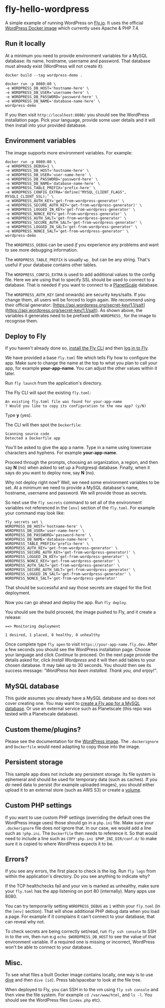 # fly-hello-wordpress

A simple example of running WordPress on [Fly.io](https://fly.io). It uses the official [WordPress Docker image](https://hub.docker.com/_/wordpress) which currently uses Apache & PHP 7.4.

## Run it locally

At a minimum you need to provide environment variables for a MySQL database: its name, hostname, username and password. That database must already exist (WordPress will not create it):

```
docker build --tag wordpress-demo .

docker run -p 8080:80 \
-e WORDPRESS_DB_HOST='hostname-here' \
-e WORDPRESS_DB_USER='username-here' \
-e WORDPRESS_DB_PASSWORD='password-here' \
-e WORDPRESS_DB_NAME='database-name-here' \
wordpress-demo
```

If you then visit `http://localhost:8080/` you should see the WordPress installation page. Pick your language, provide some user details and it will then install into your provided database.

## Environment variables

The image supports more environment variables. For example:

```
docker run -p 8080:80 \
-e WORDPRESS_DEBUG=1 \
-e WORDPRESS_DB_HOST='hostname-here' \
-e WORDPRESS_DB_USER='user-name-here' \
-e WORDPRESS_DB_PASSWORD='password-here' \
-e WORDPRESS_DB_NAME='database-name-here' \
-e WORDPRESS_TABLE_PREFIX='prefix-here' \
-e WORDPRESS_CONFIG_EXTRA='define("MYSQL_CLIENT_FLAGS", MYSQLI_CLIENT_SSL);' \
-e WORDPRESS_AUTH_KEY='get-from-wordpress-generator' \
-e WORDPRESS_SECURE_AUTH_KEY='get-from-wordpress-generator)' \
-e WORDPRESS_LOGGED_IN_KEY='get-from-wordpress-generator' \
-e WORDPRESS_NONCE_KEY='get-from-wordpress-generator' \
-e WORDPRESS_AUTH_SALT='get-from-wordpress-generator' \
-e WORDPRESS_SECURE_AUTH_SALT='get-from-wordpress-generator' \
-e WORDPRESS_LOGGED_IN_SALT='get-from-wordpress-generator' \
-e WORDPRESS_NONCE_SALT='get-from-wordpress-generator' \
wordpress-demo
```

The `WORDPRESS_DEBUG` can be used _if_ you experience any problems and want to see more debugging information.

The `WORDPRESS_TABLE_PREFIX` is usually `wp_` but can be any string. That's useful if your database contains other tables.

The `WORDPRESS_CONFIG_EXTRA` is used to add additional values to the config file. Here we are using that to specify SSL should be used to connect to a database. That is needed if you want to connect to a [PlanetScale](https://planetscale.com) database.

The `WORDPRESS_AUTH_KEY` (and onwards) are security keys/salts. If you change them, all users will be forced to login again. We recommend using their official generator: [https://api.wordpress.org/secret-key/1.1/salt](https://api.wordpress.org/secret-key/1.1/salt). As shown above, the variables it generates need to be prefixed with `WORDPRESS_` for the image to recognise them.

## Deploy to Fly

If you haven't already done so, [install the Fly CLI](https://fly.io/docs/getting-started/installing-flyctl/) and then [log in to Fly](https://fly.io/docs/getting-started/log-in-to-fly/).

We have provided a base `fly.toml` file which tells Fly how to configure the app. Make sure to change the name at the top to what you plan to call _your_ app, for example **your-app-name**. You can adjust the other values within it later.

Run `fly launch` from the application's directory.

The Fly CLI will spot the existing `fly.toml`:

```
An existing fly.toml file was found for your-app-name
? Would you like to copy its configuration to the new app? (y/N)
```

Type **y** (yes).

The CLI will then spot the `Dockerfile`:

```
Scanning source code
Detected a Dockerfile app
```

You'll be asked to give the app a name. Type in a name using lowercase characters and hyphens. For example **your-app-name**.

Proceed through the prompts, choosing an organization, a region, and then say **N** (no) when asked to set up a Postgresql database. Finally, when it says do you want to deploy now, say **N** (no).

Why not deploy right now? Well, we need some environment variables to be set. At a minimum we need to provide a MySQL database's name, hostname, username and password. We will provide those as secrets.

So next use the `fly secrets` command to set all of the environment variables not referenced in the `[env]` section of the `fly.toml`. For example your command may look like:

```
fly secrets set \
WORDPRESS_DB_HOST='hostname-here' \
WORDPRESS_DB_USER='user-name-here' \
WORDPRESS_DB_PASSWORD='password-here' \
WORDPRESS_DB_NAME='database-name-here' \
WORDPRESS_TABLE_PREFIX='prefix-here' \
WORDPRESS_AUTH_KEY='get-from-wordpress-generator' \
WORDPRESS_SECURE_AUTH_KEY='get-from-wordpress-generator)' \
WORDPRESS_LOGGED_IN_KEY='get-from-wordpress-generator' \
WORDPRESS_NONCE_KEY='get-from-wordpress-generator' \
WORDPRESS_AUTH_SALT='get-from-wordpress-generator' \
WORDPRESS_SECURE_AUTH_SALT='get-from-wordpress-generator' \
WORDPRESS_LOGGED_IN_SALT='get-from-wordpress-generator' \
WORDPRESS_NONCE_SALT='get-from-wordpress-generator'
```

That should be successful and say those secrets are staged for the first deployment.

Now you can go ahead and deploy the app. Run `fly deploy`.

You should see the build proceed, the image pushed to Fly, and it create a release:

```
==> Monitoring deployment

1 desired, 1 placed, 0 healthy, 0 unhealthy
```

Once complete type `fly open` to visit `https://your-app-name.fly.dev`. After a few seconds you should see the WordPress installation page. Choose your language and click _Continue_ to proceed. On the next page provide the details asked for, click _Install Wordpress_ and it will then add tables to your chosen database. It may take up to 30 seconds. You should then see its success message: _"WordPress has been installed. Thank you, and enjoy!"_.

## MySQL database

This guide assumes you already have a MySQL database and so does not cover creating one. You may want to [create a Fly app for a MySQL database](https://fly.io/docs/app-guides/mysql-on-fly/). Or use an external service such as Planetscale (this repo was tested with a Planetscale database).

## Custom theme/plugins?

Please see the documentation for the [WordPress image](https://hub.docker.com/_/wordpress). The `.dockerignore` and `Dockerfile` would need adapting to copy those into the image.

## Persistent storage

This sample app does not include any persistent storage. Its file system is ephemeral and should be used for temporary data (such as caches). If you _do_ need data to persist (for example uploaded images), you should either upload it to an external store (such as AWS S3) or create a [volume](https://fly.io/docs/reference/volumes/).

## Custom PHP settings

If you want to use custom PHP settings (overriding the default ones the WordPress image uses) those should go in a `php.ini` file. Make sure your `.dockerignore` file does _not_ ignore that. In our case, we would add a line such as `!php.ini`. The `Dockerfile` then needs to reference it. So that would need to include a line such as `COPY php.ini $PHP_INI_DIR/conf.d/` to make sure it is copied to where WordPress expects it to be.

## Errors?

If you see any errors, the first place to check is the log. Run `fly logs` from within the application's directory. Do you see anything to indicate why?

If the TCP healthchecks fail and your vm is marked as unhealthy, make sure your `fly.toml` has the app listening on port 80 (internally). Many apps use 8080.

You can try temporarily setting `WORDPRESS_DEBUG` as `1` within your `fly.toml` (in the `[env]` section). That will show additional PHP debug data when you load a page. For example if it complains it can't connect to your database, that can reveal why not.

To check secrets are being correctly set/read, run `fly ssh console` to SSH in to the vm, then run e.g `echo $WORDPRESS_DB_HOST` to see the value of that environment variable. If a required one is missing or incorrect, WordPress won't be able to connect to your database.

## Misc.

To see what files a built Docker image contains locally, one way is to use [dive](https://github.com/wagoodman/dive) and then `dive [id]`. Press tab/spacebar to look at the file tree.

When deployed to Fly, you can SSH in to the vm using `fly ssh console` and then view the file system. For example `cd /var/www/html`, and `ls -l`. You should see the WordPress files (`index.php` etc).
